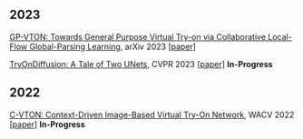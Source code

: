## 2023
[GP-VTON: Towards General Purpose Virtual Try-on via Collaborative Local-Flow Global-Parsing Learning](./gp-vton.txt), arXiv 2023 [[paper]](https://arxiv.org/pdf/2303.13756.pdf)

[TryOnDiffusion: A Tale of Two UNets](./tryondiffusion.txt), CVPR 2023 [[paper]](https://openaccess.thecvf.com/content/CVPR2023/papers/Zhu_TryOnDiffusion_A_Tale_of_Two_UNets_CVPR_2023_paper.pdf) **In-Progress**

## 2022
[C-VTON: Context-Driven Image-Based Virtual Try-On Network](./c-vton.txt), WACV 2022 [[paper]](https://openaccess.thecvf.com/content/WACV2022/papers/Fele_C-VTON_Context-Driven_Image-Based_Virtual_Try-On_Network_WACV_2022_paper.pdf) **In-Progress**
